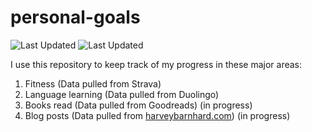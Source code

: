 # personal-goals
![Last Updated](https://img.shields.io/date/1609766382?color=FC4C02&label=Fitness%20Updated&logo=strava)
![Last Updated](https://img.shields.io/date/1609766382?color=7ac70c&label=Language%20Updated&logo=duolingo)

I use this repository to keep track of my progress in these major areas:

1. Fitness (Data pulled from Strava)
2. Language learning (Data pulled from Duolingo)
3. Books read (Data pulled from Goodreads) (in progress)
4. Blog posts (Data pulled from [harveybarnhard.com](https://harveybarnhard.com)) (in progress)
